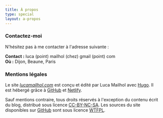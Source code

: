 ```yaml
---
title: À propos
type: special
layout: a-propos
---
```


### Contactez-moi

N'hésitez pas à me contacter à l'adresse suivante :

**Contact :** luca (point) mailhol (chez) gmail (point) com  
**Où :** Dijon, Beaune, Paris

### Mentions légales

Le site [*lucamailhol.com*](https://lucamailhol.com) est conçu et édité par Luca Mailhol avec [Hugo](https://gohugo.io). Il est hébergé grâce à [GitHub](https://github.com/) et [Netlify](https://www.netlify.com).

Sauf mentions contraire, tous droits réservés à l'exception du contenu écrit du blog, distribué sous licence [CC-BY-NC-SA](https://creativecommons.org/licenses/by-nc-sa/3.0/fr/). Les sources du site disponibles sur [GitHub](https://github.com/lmailhol/lucamailhol) sont sous licence [WTFPL](http://www.wtfpl.net).
